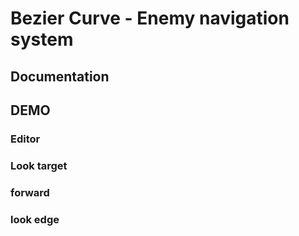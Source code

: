 # Bezier Curve - Enemy navigation system
## Documentation
## DEMO  
### Editor  
### Look target  
### forward  
### look edge  

